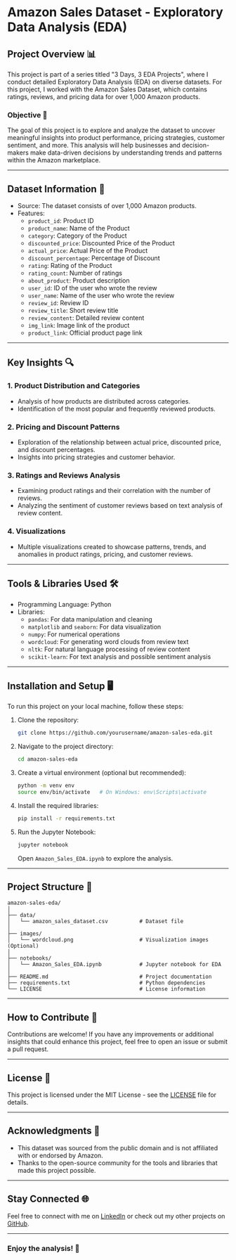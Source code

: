 # Amazon Sales Dataset - Exploratory Data Analysis (EDA)

## Project Overview 📊

This project is part of a series titled "3 Days, 3 EDA Projects", where I conduct detailed Exploratory Data Analysis (EDA) on diverse datasets. For this project, I worked with the Amazon Sales Dataset, which contains ratings, reviews, and pricing data for over 1,000 Amazon products.

### Objective 🧠

The goal of this project is to explore and analyze the dataset to uncover meaningful insights into product performance, pricing strategies, customer sentiment, and more. This analysis will help businesses and decision-makers make data-driven decisions by understanding trends and patterns within the Amazon marketplace.

---

## Dataset Information 📑

- Source: The dataset consists of over 1,000 Amazon products.
- Features:
  - `product_id`: Product ID
  - `product_name`: Name of the Product
  - `category`: Category of the Product
  - `discounted_price`: Discounted Price of the Product
  - `actual_price`: Actual Price of the Product
  - `discount_percentage`: Percentage of Discount
  - `rating`: Rating of the Product
  - `rating_count`: Number of ratings
  - `about_product`: Product description
  - `user_id`: ID of the user who wrote the review
  - `user_name`: Name of the user who wrote the review
  - `review_id`: Review ID
  - `review_title`: Short review title
  - `review_content`: Detailed review content
  - `img_link`: Image link of the product
  - `product_link`: Official product page link

---

## Key Insights 🔍

### 1. Product Distribution and Categories
- Analysis of how products are distributed across categories.
- Identification of the most popular and frequently reviewed products.

### 2. Pricing and Discount Patterns
- Exploration of the relationship between actual price, discounted price, and discount percentages.
- Insights into pricing strategies and customer behavior.

### 3. Ratings and Reviews Analysis
- Examining product ratings and their correlation with the number of reviews.
- Analyzing the sentiment of customer reviews based on text analysis of review content.

### 4. Visualizations
- Multiple visualizations created to showcase patterns, trends, and anomalies in product ratings, pricing, and customer reviews.

---

## Tools & Libraries Used 🛠️

- Programming Language: Python
- Libraries:
  - `pandas`: For data manipulation and cleaning
  - `matplotlib` and `seaborn`: For data visualization
  - `numpy`: For numerical operations
  - `wordcloud`: For generating word clouds from review text
  - `nltk`: For natural language processing of review content
  - `scikit-learn`: For text analysis and possible sentiment analysis

---

## Installation and Setup 🖥️

To run this project on your local machine, follow these steps:

1. Clone the repository:
   ```bash
   git clone https://github.com/yourusername/amazon-sales-eda.git
   ```
2. Navigate to the project directory:
   ```bash
   cd amazon-sales-eda
   ```
3. Create a virtual environment (optional but recommended):
   ```bash
   python -m venv env
   source env/bin/activate   # On Windows: env\Scripts\activate
   ```
4. Install the required libraries:
   ```bash
   pip install -r requirements.txt
   ```

5. Run the Jupyter Notebook:
   ```bash
   jupyter notebook
   ```
   Open `Amazon_Sales_EDA.ipynb` to explore the analysis.

---

## Project Structure 📂

```
amazon-sales-eda/
│
├── data/
│   └── amazon_sales_dataset.csv          # Dataset file
│
├── images/
│   └── wordcloud.png                     # Visualization images (Optional)
│
├── notebooks/
│   └── Amazon_Sales_EDA.ipynb            # Jupyter notebook for EDA
│
├── README.md                             # Project documentation
├── requirements.txt                      # Python dependencies
└── LICENSE                               # License information
```

---

## How to Contribute 🤝

Contributions are welcome! If you have any improvements or additional insights that could enhance this project, feel free to open an issue or submit a pull request.

---

## License 📜

This project is licensed under the MIT License - see the [LICENSE](LICENSE) file for details.

---

## Acknowledgments 🙏

- This dataset was sourced from the public domain and is not affiliated with or endorsed by Amazon.
- Thanks to the open-source community for the tools and libraries that made this project possible.

---

## Stay Connected 🌐

Feel free to connect with me on [LinkedIn](https://www.linkedin.com/in/surabhi-jaiswal-97a539252/) or check out my other projects on [GitHub](https://github.com/Surabhi-Jaiswal).

---

### Enjoy the analysis! 🎉
```
